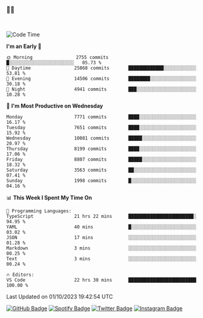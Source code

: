### 🤙🍺

<!-- <a href="https://github-readme-stats.vercel.app/api?username=hzak2xx&count_private=true&show_icons=true&theme=dracula">
  <img align="center" src="https://github-readme-stats.vercel.app/api?username=hzak2xx&count_private=true&show_icons=true&theme=dracula" />
</a>
</br> -->
</br>

<!--START_SECTION:waka-->
![Code Time](http://img.shields.io/badge/Code%20Time-2%2C815%20hrs%2029%20mins-blue)

**I'm an Early 🐤** 

```text
🌞 Morning                2755 commits        █░░░░░░░░░░░░░░░░░░░░░░░░   05.73 % 
🌆 Daytime                25868 commits       █████████████░░░░░░░░░░░░   53.81 % 
🌃 Evening                14506 commits       ████████░░░░░░░░░░░░░░░░░   30.18 % 
🌙 Night                  4941 commits        ███░░░░░░░░░░░░░░░░░░░░░░   10.28 % 
```
📅 **I'm Most Productive on Wednesday** 

```text
Monday                   7771 commits        ████░░░░░░░░░░░░░░░░░░░░░   16.17 % 
Tuesday                  7651 commits        ████░░░░░░░░░░░░░░░░░░░░░   15.92 % 
Wednesday                10081 commits       █████░░░░░░░░░░░░░░░░░░░░   20.97 % 
Thursday                 8199 commits        ████░░░░░░░░░░░░░░░░░░░░░   17.06 % 
Friday                   8807 commits        █████░░░░░░░░░░░░░░░░░░░░   18.32 % 
Saturday                 3563 commits        ██░░░░░░░░░░░░░░░░░░░░░░░   07.41 % 
Sunday                   1998 commits        █░░░░░░░░░░░░░░░░░░░░░░░░   04.16 % 
```


📊 **This Week I Spent My Time On** 

```text
💬 Programming Languages: 
TypeScript               21 hrs 22 mins      ████████████████████████░   94.95 % 
YAML                     40 mins             █░░░░░░░░░░░░░░░░░░░░░░░░   03.02 % 
JSON                     17 mins             ░░░░░░░░░░░░░░░░░░░░░░░░░   01.28 % 
Markdown                 3 mins              ░░░░░░░░░░░░░░░░░░░░░░░░░   00.25 % 
Text                     3 mins              ░░░░░░░░░░░░░░░░░░░░░░░░░   00.24 % 

🔥 Editors: 
VS Code                  22 hrs 30 mins      █████████████████████████   100.00 % 
```


 Last Updated on 01/10/2023 19:42:54 UTC
<!--END_SECTION:waka-->

[![GitHub Badge](https://img.shields.io/badge/GitHub-100000?style=for-the-badge&logo=github&logoColor=white)](https://github.com/hzak2xx)
[![Spotify Badge](https://img.shields.io/badge/Spotify-1ED760?&style=for-the-badge&logo=spotify&logoColor=white)](https://open.spotify.com/user/uf90s6sbbh75a1mt44clkhkvf)
[![Twitter Badge](https://img.shields.io/badge/Twitter-1DA1F2?style=for-the-badge&logo=twitter&logoColor=white)](https://twitter.com/hzak2xx)
[![Instagram Badge](https://img.shields.io/badge/Instagram-E4405F?style=for-the-badge&logo=instagram&logoColor=white)](https://www.instagram.com/hzak2xx/)
